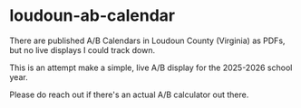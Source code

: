 # loudoun-ab-calendar
There are published A/B Calendars in Loudoun County (Virginia) as PDFs, but no live displays I could track down.

This is an attempt make a simple, live A/B display for the 2025-2026 school year.

Please do reach out if there's an actual A/B calculator out there.
